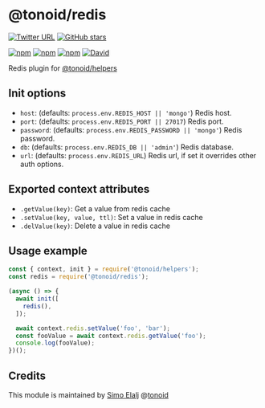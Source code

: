 # @tonoid/redis

[![Twitter URL](https://img.shields.io/twitter/url/http/shields.io.svg?style=social)](https://github.com/melalj/tonoid-redis)
[![GitHub stars](https://img.shields.io/github/stars/melalj/tonoid-redis.svg?style=social&label=Star&maxAge=2592003)]()

[![npm](https://img.shields.io/npm/dt/@tonoid/redis.svg)]() [![npm](https://img.shields.io/npm/v/@tonoid/redis.svg)]() [![npm](https://img.shields.io/npm/l/@tonoid/redis.svg)]() [![David](https://img.shields.io/david/melalj/tonoid-redis.svg)]()

Redis plugin for [@tonoid/helpers](https://github.com/melalj/tonoid-helpers)

## Init options

- `host`: (defaults: `process.env.REDIS_HOST || 'mongo'`) Redis host.
- `port`: (defaults: `process.env.REDIS_PORT || 27017`) Redis port.
- `password`: (defaults: `process.env.REDIS_PASSWORD || 'mongo'`) Redis password.
- `db`: (defaults: `process.env.REDIS_DB || 'admin'`) Redis database.
- `url`: (defaults: `process.env.REDIS_URL`) Redis url, if set it overrides other auth options.

## Exported context attributes

- `.getValue(key)`: Get a value from redis cache
- `.setValue(key, value, ttl)`: Set a value in redis cache
- `.delValue(key)`: Delete a value in redis cache

## Usage example

```js
const { context, init } = require('@tonoid/helpers');
const redis = require('@tonoid/redis');

(async () => {
  await init([
    redis(),
  ]);

  await context.redis.setValue('foo', 'bar');
  const fooValue = await context.redis.getValue('foo');
  console.log(fooValue);
})();

```

## Credits

This module is maintained by [Simo Elalj](https://twitter.com/simoelalj) @[tonoid](https://www.tonoid.com)
